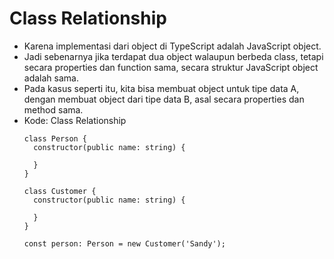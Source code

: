 # Class Relationship
* Karena implementasi dari object di TypeScript adalah JavaScript object.
* Jadi sebenarnya jika terdapat dua object walaupun berbeda class, tetapi secara properties dan function sama, secara struktur JavaScript object adalah sama.
* Pada kasus seperti itu, kita bisa membuat object untuk tipe data A, dengan membuat object dari tipe data B, asal secara properties dan method sama.
* Kode: Class Relationship
  ```TSX
  class Person {
    constructor(public name: string) {

    }
  }

  class Customer {
    constructor(public name: string) {

    }
  }

  const person: Person = new Customer('Sandy');
  ```